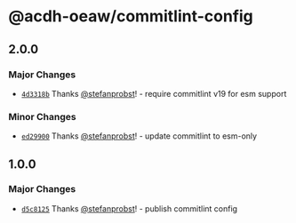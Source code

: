 # @acdh-oeaw/commitlint-config

## 2.0.0

### Major Changes

- [`4d3318b`](https://github.com/acdh-oeaw/commitlint-config/commit/4d3318be08501f001d16dbe0cc465a15a2299b16)
  Thanks [@stefanprobst](https://github.com/stefanprobst)! - require commitlint v19 for esm support

### Minor Changes

- [`ed29900`](https://github.com/acdh-oeaw/commitlint-config/commit/ed29900c8c3f225677617834d69fd37fb8ef2576)
  Thanks [@stefanprobst](https://github.com/stefanprobst)! - update commitlint to esm-only

## 1.0.0

### Major Changes

- [`d5c8125`](https://github.com/acdh-oeaw/commitlint-config/commit/d5c8125c3a26a30ede572ea0cadbf06a3fb4ed00)
  Thanks [@stefanprobst](https://github.com/stefanprobst)! - publish commitlint config
